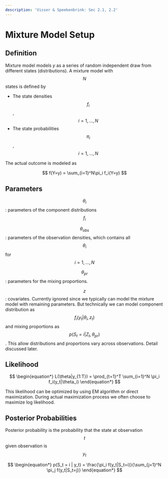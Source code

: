 ```yaml
---
description: 'Visser & Speekenbrink: Sec 2.1, 2.2'
---
```


# Mixture Model Setup

## Definition

Mixture model models $y$ as a series of random independent draw from different states (distributions). A mixture model with $$N$$ states is defined by

* The state densities $$f_i$$, $$i = 1,..., N$$
* The state probabilities $$\pi_i$$, $$i = 1,...,N$$

The actual outcome is modeled as

$$
f(Y=y) = \sum_{i=1}^N\pi_i f_i(Y=y)
$$

## Parameters

$$\theta_i$$: parameters of the component distributions $$f_i$$

$$\theta_{obs}$$: parameters of the observation densities, which contains all $$\theta_i$$ for $$i=1,...,N$$

$$\theta_{pr}$$: parameters for the mixing proportions.

$$z$$: covariates. Currently ignored since we typically can model the mixture model with remaining parameters. But technically we can model component distribution as $$f_i(y_t|\theta_i, z_t)$$ and mixing proportions as $$p(S_t = i|Z_t, \theta_{pr})$$. This allow distributions and proportions vary across observations. Detail discussed later.

## Likelihood

$$
\begin{equation*} L(\theta|y_{1:T}) = \prod_{t=1}^T \sum_{i=1}^N \pi_i f_i(y_t|\theta_i) \end{equation*}
$$

This likelihood can be optimized by using EM algorithm or direct maximization. During actual maximization process we often choose to maximize log likelihood.

## Posterior Probabilities

Posterior probability is the probability that the state at observation $$t$$ given observation is $$y_t$$

$$
\begin{equation*} p(S_t = i | y_t) = \frac{\pi_i f(y_t|S_t=i)}{\sum_{j=1}^N \pi_j f(y_t|S_t=j)} \end{equation*}
$$
